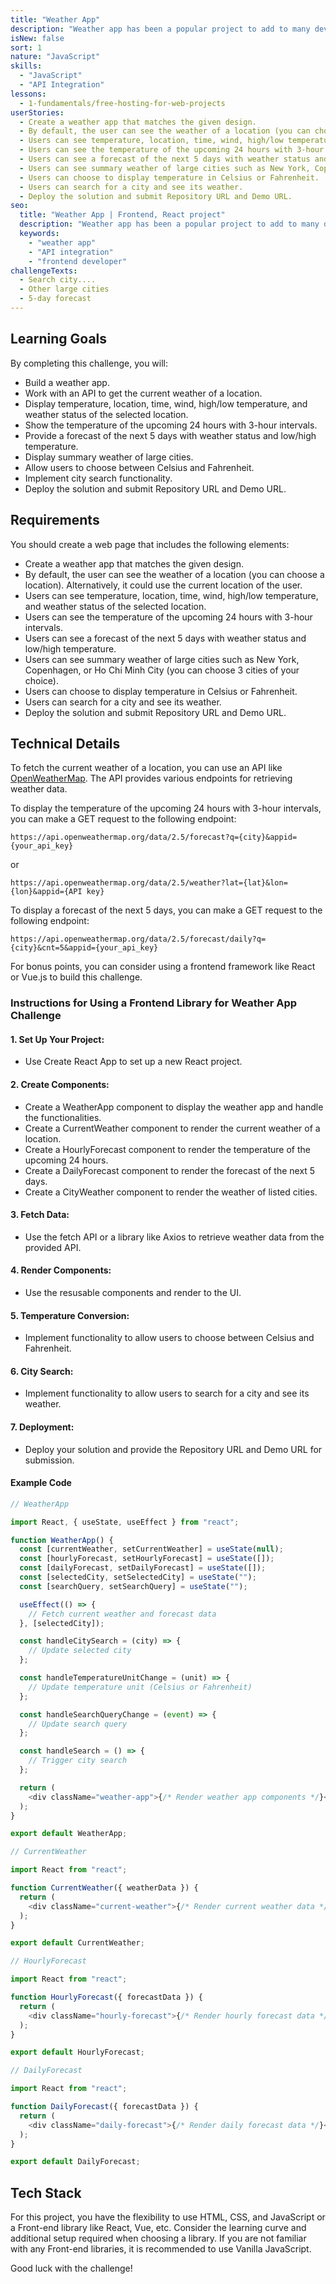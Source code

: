 ```yaml
---
title: "Weather App"
description: "Weather app has been a popular project to add to many devs' portfolios. In this challenge, you will work with an API to get the current weather of a location."
isNew: false
sort: 1
nature: "JavaScript"
skills:
  - "JavaScript"
  - "API Integration"
lessons:
  - 1-fundamentals/free-hosting-for-web-projects
userStories:
  - Create a weather app that matches the given design.
  - By default, the user can see the weather of a location (you can choose a location). Alternatively, it could use the current location of the user.
  - Users can see temperature, location, time, wind, high/low temperature, weather status of the selected location.
  - Users can see the temperature of the upcoming 24 hours with 3-hour intervals.
  - Users can see a forecast of the next 5 days with weather status and low/high temperature.
  - Users can see summary weather of large cities such as New York, Copenhagen or Ho Chi Minh City (you can choose 3 cities of your choice).
  - Users can choose to display temperature in Celsius or Fahrenheit.
  - Users can search for a city and see its weather.
  - Deploy the solution and submit Repository URL and Demo URL.
seo:
  title: "Weather App | Frontend, React project"
  description: "Weather app has been a popular project to add to many devs' portfolios. In this challenge, you will work with an API to get the current weather of a location. This project is great for working with Front-end libraries like React, Vue,..."
  keywords:
    - "weather app"
    - "API integration"
    - "frontend developer"
challengeTexts:
  - Search city....
  - Other large cities
  - 5-day forecast
---
```


## Learning Goals

By completing this challenge, you will:

- Build a weather app.
- Work with an API to get the current weather of a location.
- Display temperature, location, time, wind, high/low temperature, and weather status of the selected location.
- Show the temperature of the upcoming 24 hours with 3-hour intervals.
- Provide a forecast of the next 5 days with weather status and low/high temperature.
- Display summary weather of large cities.
- Allow users to choose between Celsius and Fahrenheit.
- Implement city search functionality.
- Deploy the solution and submit Repository URL and Demo URL.

## Requirements

You should create a web page that includes the following elements:

- Create a weather app that matches the given design.
- By default, the user can see the weather of a location (you can choose a location). Alternatively, it could use the current location of the user.
- Users can see temperature, location, time, wind, high/low temperature, and weather status of the selected location.
- Users can see the temperature of the upcoming 24 hours with 3-hour intervals.
- Users can see a forecast of the next 5 days with weather status and low/high temperature.
- Users can see summary weather of large cities such as New York, Copenhagen, or Ho Chi Minh City (you can choose 3 cities of your choice).
- Users can choose to display temperature in Celsius or Fahrenheit.
- Users can search for a city and see its weather.
- Deploy the solution and submit Repository URL and Demo URL.

## Technical Details

To fetch the current weather of a location, you can use an API like [OpenWeatherMap](https://openweathermap.org/). The API provides various endpoints for retrieving weather data.

To display the temperature of the upcoming 24 hours with 3-hour intervals, you can make a GET request to the following endpoint:

```
https://api.openweathermap.org/data/2.5/forecast?q={city}&appid={your_api_key}
```

or

```
https://api.openweathermap.org/data/2.5/weather?lat={lat}&lon={lon}&appid={API key}
```

To display a forecast of the next 5 days, you can make a GET request to the following endpoint:

```
https://api.openweathermap.org/data/2.5/forecast/daily?q={city}&cnt=5&appid={your_api_key}
```

For bonus points, you can consider using a frontend framework like React or Vue.js to build this challenge.

### Instructions for Using a Frontend Library for Weather App Challenge

#### 1. Set Up Your Project:

- Use Create React App to set up a new React project.

#### 2. Create Components:

- Create a WeatherApp component to display the weather app and handle the functionalities.
- Create a CurrentWeather component to render the current weather of a location.
- Create a HourlyForecast component to render the temperature of the upcoming 24 hours.
- Create a DailyForecast component to render the forecast of the next 5 days.
- Create a CityWeather component to render the weather of listed cities.

#### 3. Fetch Data:

- Use the fetch API or a library like Axios to retrieve weather data from the provided API.

#### 4. Render Components:

- Use the resusable components and render to the UI.

#### 5. Temperature Conversion:

- Implement functionality to allow users to choose between Celsius and Fahrenheit.

#### 6. City Search:

- Implement functionality to allow users to search for a city and see its weather.

#### 7. Deployment:

- Deploy your solution and provide the Repository URL and Demo URL for submission.

#### Example Code

```js
// WeatherApp

import React, { useState, useEffect } from "react";

function WeatherApp() {
  const [currentWeather, setCurrentWeather] = useState(null);
  const [hourlyForecast, setHourlyForecast] = useState([]);
  const [dailyForecast, setDailyForecast] = useState([]);
  const [selectedCity, setSelectedCity] = useState("");
  const [searchQuery, setSearchQuery] = useState("");

  useEffect(() => {
    // Fetch current weather and forecast data
  }, [selectedCity]);

  const handleCitySearch = (city) => {
    // Update selected city
  };

  const handleTemperatureUnitChange = (unit) => {
    // Update temperature unit (Celsius or Fahrenheit)
  };

  const handleSearchQueryChange = (event) => {
    // Update search query
  };

  const handleSearch = () => {
    // Trigger city search
  };

  return (
    <div className="weather-app">{/* Render weather app components */}</div>
  );
}

export default WeatherApp;
```

```js
// CurrentWeather

import React from "react";

function CurrentWeather({ weatherData }) {
  return (
    <div className="current-weather">{/* Render current weather data */}</div>
  );
}

export default CurrentWeather;
```

```js
// HourlyForecast

import React from "react";

function HourlyForecast({ forecastData }) {
  return (
    <div className="hourly-forecast">{/* Render hourly forecast data */}</div>
  );
}

export default HourlyForecast;
```

```js
// DailyForecast

import React from "react";

function DailyForecast({ forecastData }) {
  return (
    <div className="daily-forecast">{/* Render daily forecast data */}</div>
  );
}

export default DailyForecast;
```

## Tech Stack

For this project, you have the flexibility to use HTML, CSS, and JavaScript or a Front-end library like React, Vue, etc. Consider the learning curve and additional setup required when choosing a library. If you are not familiar with any Front-end libraries, it is recommended to use Vanilla JavaScript.

Good luck with the challenge!
